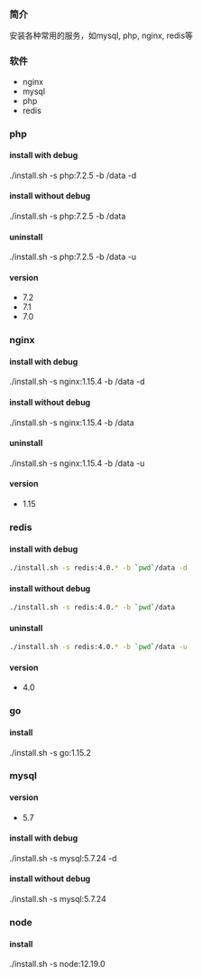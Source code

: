### 简介
安装各种常用的服务，如mysql, php, nginx, redis等

### 软件
* nginx
* mysql
* php
* redis

### php

#### install with debug 
./install.sh -s php:7.2.5 -b /data -d
#### install without debug 
./install.sh -s php:7.2.5 -b /data 
#### uninstall
./install.sh -s php:7.2.5 -b /data -u
#### version
* 7.2
* 7.1
* 7.0

### nginx

#### install with debug 
./install.sh -s nginx:1.15.4 -b /data -d
#### install without debug 
./install.sh -s nginx:1.15.4 -b /data 
#### uninstall
./install.sh -s nginx:1.15.4 -b /data -u
#### version
* 1.15

### redis

#### install with debug 
```bash
./install.sh -s redis:4.0.* -b `pwd`/data -d
```
#### install without debug 
```bash
./install.sh -s redis:4.0.* -b `pwd`/data 
```
#### uninstall
```bash
./install.sh -s redis:4.0.* -b `pwd`/data -u
```
#### version
* 4.0

### go
#### install
./install.sh -s go:1.15.2

### mysql 
#### version
* 5.7
#### install with debug 
./install.sh -s mysql:5.7.24 -d
#### install without debug 
./install.sh -s mysql:5.7.24

### node
#### install
./install.sh -s node:12.19.0
